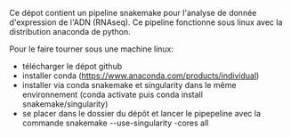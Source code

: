 Ce dépot contient un pipeline snakemake pour l'analyse de donnée d'expression de l'ADN (RNAseq). Ce pipeline fonctionne sous linux avec la distribution anaconda de python.

Pour le faire tourner sous une machine linux:

- télécharger le dépot github
- installer conda (https://www.anaconda.com/products/individual)
- installer via conda snakemake et singularity dans le même environnement (conda activate puis conda install snakemake/singularity)
- se placer dans le dossier du dépôt et lancer le pipepeline avec la commande snakemake --use-singularity -cores all
